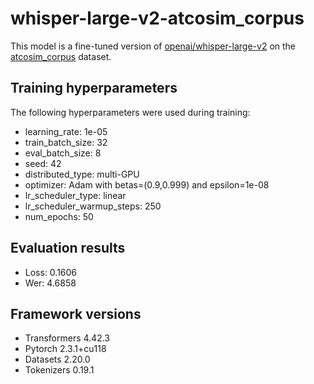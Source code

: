 # whisper-large-v2-atcosim_corpus

This model is a fine-tuned version of [openai/whisper-large-v2](https://huggingface.co/openai/whisper-large-v2) on the [atcosim_corpus](https://huggingface.co/datasets/Jzuluaga/atcosim_corpus) dataset.


## Training hyperparameters

The following hyperparameters were used during training:
- learning_rate: 1e-05
- train_batch_size: 32
- eval_batch_size: 8
- seed: 42
- distributed_type: multi-GPU
- optimizer: Adam with betas=(0.9,0.999) and epsilon=1e-08
- lr_scheduler_type: linear
- lr_scheduler_warmup_steps: 250
- num_epochs: 50

  
## Evaluation results

- Loss: 0.1606
- Wer: 4.6858


## Framework versions

- Transformers 4.42.3
- Pytorch 2.3.1+cu118
- Datasets 2.20.0
- Tokenizers 0.19.1

